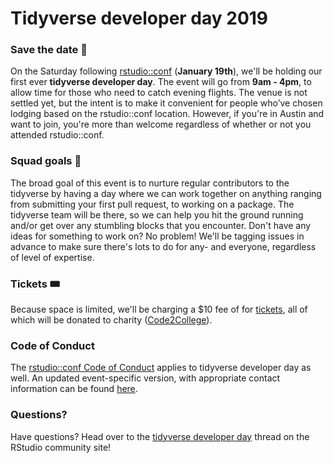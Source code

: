 # Tidyverse developer day 2019

### Save the date 📆

On the Saturday following [rstudio::conf](https://www.rstudio.com/conference/) (**January 19th**), 
we'll be holding our first ever **tidyverse developer day**. The event will 
go from **9am - 4pm**, to allow time for those who need to catch evening flights.
The venue is not settled yet, but the intent is to make it convenient for 
people who’ve chosen lodging based on the rstudio::conf location. However, 
if you're in Austin and want to join, you're more than welcome regardless of 
whether or not you attended rstudio::conf.



### Squad goals 🎯

The broad goal of this event is to nurture regular contributors to the tidyverse by 
having a day where we can work together on anything ranging from submitting your 
first pull request, to working on a package. The tidyverse team will be there, 
so we can help you hit the ground running and/or get over any stumbling blocks that 
you encounter. Don't have any ideas for something to work on? No problem! We'll 
be tagging issues in advance to make sure there's lots to do for any- and 
everyone, regardless of level of expertise.

### Tickets 🎟

Because space is limited, we'll be charging a $10 fee of for 
[tickets](https://www.eventbrite.com/e/tidyverse-developer-day-tickets-1617065687),
all of which will be donated to charity ([Code2College](https://code2college.org/about/)).

### Code of Conduct

The [rstudio::conf Code of Conduct](http://www.cvent.com/events/rstudio-conf-austin/custom-17-dd6d75526f3c4554b67c4de32aeffb47.aspx)
applies to tidyverse developer day as well. An updated event-specific version, with appropriate contact 
information can be found [here](https://github.com/tidyverse/dev-day-2019/blob/master/CODE_OF_CONDUCT.md).

### Questions?

Have questions? Head over to the [tidyverse developer day](https://community.rstudio.com/t/tidyverse-developer-day/13146) 
thread on the RStudio community site!
